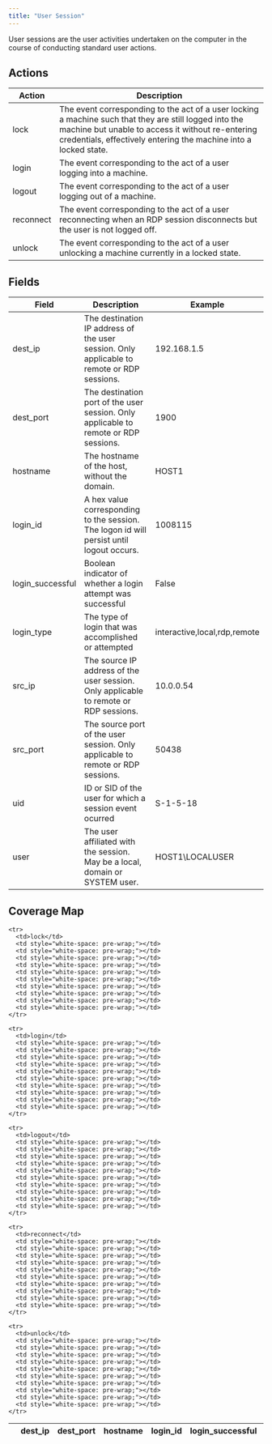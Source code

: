 ```yaml
---
title: "User Session"
---
```

User sessions are the user activities undertaken on the computer in the course of conducting standard user actions.

## Actions
|Action|Description|
|---|---|
|lock|The event corresponding to the act of a user locking a machine such that they are still logged into the machine but unable to access it without re-entering credentials, effectively entering the machine into a locked state.|
|login|The event corresponding to the act of a user logging into a machine.|
|logout|The event corresponding to the act of a user logging out of a machine.|
|reconnect|The event corresponding to the act of a user reconnecting when an RDP session disconnects but the user is not logged off.|
|unlock|The event corresponding to the act of a user unlocking a machine currently in a locked state.|

## Fields
|Field|Description|Example|
|---|---|---|
dest_ip|The destination IP address of the user session. Only applicable to remote or RDP sessions.|192.168.1.5
dest_port|The destination port of the user session. Only applicable to remote or RDP sessions.|1900
hostname|The hostname of the host, without the domain.|HOST1
login_id|A hex value corresponding to the session. The logon id will persist until logout occurs.|1008115
login_successful|Boolean indicator of whether a login attempt was successful|False
login_type|The type of login that was accomplished or attempted|interactive,local,rdp,remote
src_ip|The source IP address of the user session. Only applicable to remote or RDP sessions.|10.0.0.54
src_port|The source port of the user session. Only applicable to remote or RDP sessions.|50438
uid|ID or SID of the user for which a session event ocurred|S-1-5-18
user|The user affiliated with the session. May be a local, domain or SYSTEM user.|HOST1\LOCALUSER

## Coverage Map
<table>
  <thead>
    <tr>
      <th />
      <th>dest_ip</th>
      <th>dest_port</th>
      <th>hostname</th>
      <th>login_id</th>
      <th>login_successful</th>
      <th>login_type</th>
      <th>src_ip</th>
      <th>src_port</th>
      <th>uid</th>
      <th>user</th>
    </tr>
  </thead>
  <tbody>
    
    <tr>
      <td>lock</td>
      <td style="white-space: pre-wrap;"></td>
      <td style="white-space: pre-wrap;"></td>
      <td style="white-space: pre-wrap;"></td>
      <td style="white-space: pre-wrap;"></td>
      <td style="white-space: pre-wrap;"></td>
      <td style="white-space: pre-wrap;"></td>
      <td style="white-space: pre-wrap;"></td>
      <td style="white-space: pre-wrap;"></td>
      <td style="white-space: pre-wrap;"></td>
      <td style="white-space: pre-wrap;"></td>
    </tr>
    
    <tr>
      <td>login</td>
      <td style="white-space: pre-wrap;"></td>
      <td style="white-space: pre-wrap;"></td>
      <td style="white-space: pre-wrap;"></td>
      <td style="white-space: pre-wrap;"></td>
      <td style="white-space: pre-wrap;"></td>
      <td style="white-space: pre-wrap;"></td>
      <td style="white-space: pre-wrap;"></td>
      <td style="white-space: pre-wrap;"></td>
      <td style="white-space: pre-wrap;"></td>
      <td style="white-space: pre-wrap;"></td>
    </tr>
    
    <tr>
      <td>logout</td>
      <td style="white-space: pre-wrap;"></td>
      <td style="white-space: pre-wrap;"></td>
      <td style="white-space: pre-wrap;"></td>
      <td style="white-space: pre-wrap;"></td>
      <td style="white-space: pre-wrap;"></td>
      <td style="white-space: pre-wrap;"></td>
      <td style="white-space: pre-wrap;"></td>
      <td style="white-space: pre-wrap;"></td>
      <td style="white-space: pre-wrap;"></td>
      <td style="white-space: pre-wrap;"></td>
    </tr>
    
    <tr>
      <td>reconnect</td>
      <td style="white-space: pre-wrap;"></td>
      <td style="white-space: pre-wrap;"></td>
      <td style="white-space: pre-wrap;"></td>
      <td style="white-space: pre-wrap;"></td>
      <td style="white-space: pre-wrap;"></td>
      <td style="white-space: pre-wrap;"></td>
      <td style="white-space: pre-wrap;"></td>
      <td style="white-space: pre-wrap;"></td>
      <td style="white-space: pre-wrap;"></td>
      <td style="white-space: pre-wrap;"></td>
    </tr>
    
    <tr>
      <td>unlock</td>
      <td style="white-space: pre-wrap;"></td>
      <td style="white-space: pre-wrap;"></td>
      <td style="white-space: pre-wrap;"></td>
      <td style="white-space: pre-wrap;"></td>
      <td style="white-space: pre-wrap;"></td>
      <td style="white-space: pre-wrap;"></td>
      <td style="white-space: pre-wrap;"></td>
      <td style="white-space: pre-wrap;"></td>
      <td style="white-space: pre-wrap;"></td>
      <td style="white-space: pre-wrap;"></td>
    </tr>
    
  </tbody>
</table>